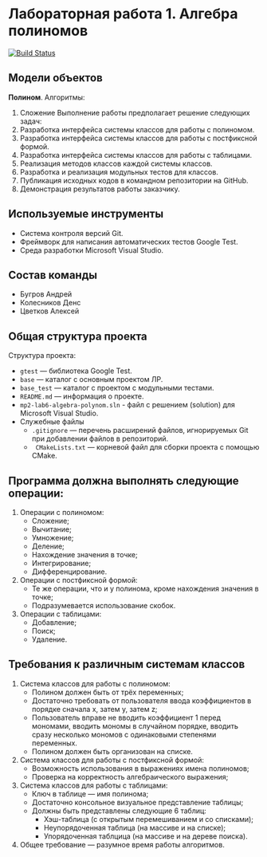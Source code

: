 # Лабораторная работа 1. Алгебра полиномов

[![Build Status](https://travis-ci.org/joemccann/dillinger.svg?branch=master)](https://travis-ci.org/joemccann/dillinger)

## Модели объектов

__Полином__. 
Алгоритмы:
1. Сложение
Выполнение работы предполагает решение следующих задач:
1. Разработка интерфейса системы классов для работы с полиномом.
2. Разработка интерфейса системы классов для работы с постфиксной формой.
3. Разработка интерфейса системы классов для работы с таблицами.
3. Реализация методов классов каждой системы классов.
4. Разработка и реализация модульных тестов для классов.
5. Публикация исходных кодов в командном репозитории на GitHub.
6. Демонстрация результатов работы заказчику.


## Используемые инструменты
- Система контроля версий Git.
- Фреймворк для написания автоматических тестов Google Test.
- Среда разработки Microsoft Visual Studio.

## Состав команды
- Бугров Андрей
- Колесников Денс
- Цветков Алексей

## Общая структура проекта

Структура проекта:

  - `gtest` — библиотека Google Test.
  - `base` — каталог с основным проектом ЛР.
  - `base_test` — каталог с проектом с модульными тестами.
  - `README.md` — информация о проекте.
  - `mp2-lab6-algebra-polynom.sln` - файл с решением (solution) для Microsoft Visual Studio.
  - Служебные файлы
    - `.gitignore` — перечень расширений файлов, игнорируемых Git при добавлении файлов в репозиторий.
    - ` CMakeLists.txt` — корневой файл для сборки проекта с помощью CMake.


## Программа должна выполнять следующие операции:
1. Операции с полиномом:
    - Сложение;
    - Вычитание;
    - Умножение;
    - Деление;
    - Нахождение значения в точке;
    - Интегрирование;
    - Дифференцирование.
2. Операции с постфиксной формой:
    - Те же операции, что и у полинома, кроме нахождения значения в точке;
    - Подразумевается использование скобок.
3. Операции с таблицами:
    - Добавление;
    - Поиск;
    - Удаление.


## Требования к различным системам классов
1. Система классов для работы с полиномом:
    - Полином должен быть от трёх переменных;
    - Достаточно требовать от пользователя ввода коэффициентов в порядке сначала x, затем y, затем z;
    - Пользователь вправе не вводить коэффициент 1 перед мономами, вводить мономы в случайном порядке, вводить сразу несколько мономов с одинаковыми степенями переменных.
    - Полином должен быть организован на списке.
2. Система классов для работы с постфиксной формой:
    - Возможность использования в выражениях имена полиномов;
    - Проверка на корректность алгебраического выражения;
3. Система классов для работы с таблицами:
    - Ключ в таблице — имя полинома;
    - Достаточно консольное визуальное представление таблицы;
    - Должны быть представлены следующие 6 таблиц:
        - Хэш-таблица (с открытым перемешиванием и со списками);
        - Неупорядоченная таблица (на массиве и на списке);
        - Упорядоченная таблцица (на массиве и на дереве поиска).
4. Общее требование — разумное время работы алгоритмов.
